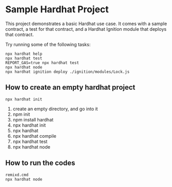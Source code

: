 # Sample Hardhat Project

This project demonstrates a basic Hardhat use case. It comes with a sample contract, a test for that contract, and a Hardhat Ignition module that deploys that contract.

Try running some of the following tasks:

```shell
npx hardhat help
npx hardhat test
REPORT_GAS=true npx hardhat test
npx hardhat node
npx hardhat ignition deploy ./ignition/modules/Lock.js
```

## How to create an empty hardhat project

```
npx hardhat init

```

1. create an empty directory, and go into it
2. npm init
3. npm install hardhat
4. npx hardhat init
5. npx hardhat
6. npx hardhat compile
7. npx hardhat test
8. npx hardhat node

## How to run the codes

```
remixd.cmd
npx hardhat node

```
